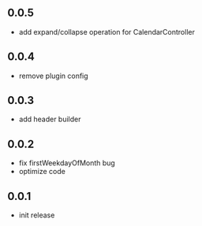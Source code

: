 ## 0.0.5

* add expand/collapse operation for CalendarController

## 0.0.4

* remove plugin config

## 0.0.3

* add header builder

## 0.0.2

* fix firstWeekdayOfMonth bug
* optimize code

## 0.0.1

* init release
